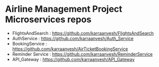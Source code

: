 # Airline Management Project Microservices repos

- FlightsAndSearch : https://github.com/karraanvesh/FlightsAndSearch
- AuthService      : https://github.com/karraanvesh/Auth_Service
- BookingService   : https://github.com/karraanvesh/AirTicketBookingService
- Reminder Service : https://github.com/karraanvesh/ReminderService
- API_Gateway      : https://github.com/karraanvesh/API_Gateway